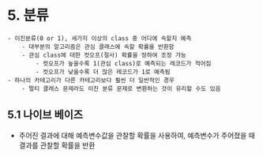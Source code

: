 # 5. 분류
```
- 이진분류(0 or 1), 세가지 이상의 class 중 어디에 속할지 예측
	- 대부분의 알고리즘은 관심 클래스에 속할 확률을 반환함
	- 관심 class에 대한 컷오프(절사) 확률을 정하여 조정 가능
		- 컷오프가 높을수록 1(관심 class)로 예측되는 레코드가 적어짐
		- 컷오프가 낮을수록 더 많은 레코드가 1로 예측됨
- 하나의 카테고리가 다른 카테고리보다 훨씬 더 일반적인 경우
	- 멀티 클래스 문제라도 이진 분류 문제로 변환하는 것이 유리할 수도 있음
```

## 5.1 나이브 베이즈
- 주어진 결과에 대해 예측변수값을 관찰할 확률을 사용하여, 예측변수가 주어졌을 때 결과를 관찰할 확률을 반환